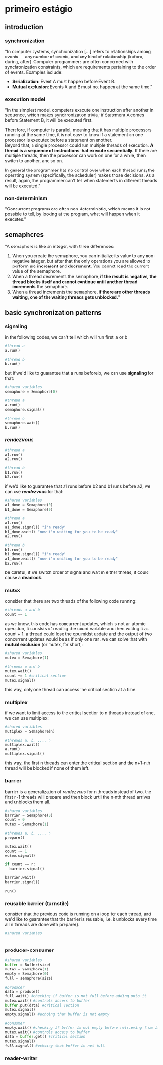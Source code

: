 # primeiro estágio

## introduction
### synchronization
"In computer systems, synchronization [...] refers to relationships among events — any number of events, and any kind of relationship (before, during, after).
Computer programmers are often concerned with synchronization constraints, which are requirements pertaining to the order of events. Examples include:
* **Serialization**: Event A must happen before Event B.
* **Mutual exclusion**: Events A and B must not happen at the same time."

### execution model
"In the simplest model, computers execute one instruction after another in sequence, which makes synchronization trivial; if Statement A comes before Statement B, it will be executed first.

Therefore, if computer is parallel, meaning that it has multiple processors running at the same time, it is not easy to know if a statement on one processor is executed before a statement on another.  
Beyond that, a single processor could run multiple threads of execution. **A thread is a sequence of instructions that execute sequentially.** If there are multiple threads, then the processor can work on one for a while, then switch to another, and so on.

In general the programmer has no control over when each thread runs; the operating system (specifically, the scheduler) makes those decisions. As a result, again, the programmer can’t tell when statements in different threads will be executed."

### non-determinism
"Concurrent programs are often non-deterministic, which means it is not possible to tell, by looking at the program, what will happen when it executes."

## semaphores
"A semaphore is like an integer, with three differences:
1. When you create the semaphore, you can initialize its value to any non-negative integer, but after that the only operations you are allowed to perform are **increment** and **decrement**. You cannot read the current value of the semaphore.
2. When a thread decrements the semaphore, **if the result is negative, the thread blocks itself and cannot continue until another thread increments** the semaphore.
3. When a thread increments the semaphore, **if there are other threads waiting, one of the waiting threads gets unblocked.**" 

## basic synchronization patterns

### signaling
in the following codes, we can't tell which will run first: a or b
```python
#thread a
a.run()
```
```python
#thread b
b.run()
```
but if we'd like to guarantee that a runs before b, we can use **signaling** for that:
```python
#shared variables
semaphore = Semaphore(0)
```
```python
#thread a
a.run()
semaphore.signal()
```
```python
#thread b
semaphore.wait()
b.run()
```

### *rendezvous*
```python
#thread a
a1.run()
a2.run()
```
```python
#thread b
b1.run()
b2.run()
```
if we'd like to guarantee that a1 runs before b2 and b1 runs before a2, we can use ***rendezvous*** for that:
```python
#shared variables
a1_done = Semaphore(0)
b1_done = Semaphore(0)
```
```python
#thread a
a1.run()
a1_done.signal() "i'm ready"
b1_done.wait() "now i'm waiting for you to be ready"
a2.run()
```
```python
#thread b
b1.run()
b1_done.signal() "i'm ready"
a1_done.wait() "now i'm waiting for you to be ready"
b2.run()
```
be careful, if we switch order of signal and wait in either thread, it could cause a **deadlock**.

### mutex
consider that there are two threads of the following code running:
```python
#threads a and b
count += 1
```
as we know, this code has concurrent updates, which is not an atomic operation, it consists of reading the count variable and then writing it as count + 1. a thread could lose the cpu midst update and the output of two concurrent updates would be as if only one ran. we can solve that with **mutual exclusion** (or mutex, for short):
```python
#shared variables
mutex = Semaphore(1)
```
```python
#threads a and b
mutex.wait()
count += 1 #critical section
mutex.signal()
```
this way, only one thread can access the critical section at a time.

### multiplex
if we want to limit access to the critical section to n threads instead of one, we can use multiplex:
```python
#shared variables
mutiplex = Semaphore(n)
```
```python
#threads a, b, ..., n
multiplex.wait()
a.run()
multiplex.signal()
```
this way, the first n threads can enter the critical section and the n+1-nth thread will be blocked if none of them left.

### barrier
barrier is a generalization of *rendezvous* for n threads instead of two. the first n-1 threads will prepare and then block until the n-nth thread arrives and unblocks them all.

```python
#shared variables
barrier = Semaphore(0)
count = 0
mutex = Semaphore(1)
```
```python
#threads a, b, ..., n
prepare()

mutex.wait()
count += 1
mutex.signal()

if count == n:
  barrier.signal()

barrier.wait()
barrier.signal()

run()
```

### reusable barrier (turnstile)
consider that the previous code is running on a loop for each thread, and we'd like to guarantee that the barrier is reusable, i.e. it unblocks every time all n threads are done with prepare().
```python
#shared variables
```
```python
```

### producer-consumer
```python
#shared variables
buffer = Buffer(size)
mutex = Semaphore(1)
empty = Semaphore(0)
full = semaphore(size)
```

```python
#producer
data = produce()
full.wait() #checking if buffer is not full before adding onto it
mutex.wait() #controls access to buffer
buffer.put(data) #critical section
mutex.signal()
empty.signal() #echoing that buffer is not empty
```

```python
#consumer
empty.wait() #checking if buffer is not empty before retrieving from it
mutex.wait() #controls access to buffer
data = buffer.get() #critical section
mutex.signal()
full.signal() #echoing that buffer is not full
```

### reader-writer
